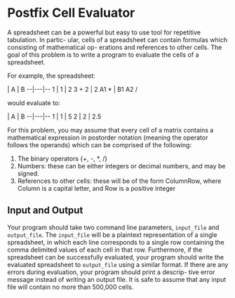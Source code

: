 # Postfix Cell Evaluator

A spreadsheet can be a powerful but easy to use tool for repetitive tabulation. In partic- ular, cells of a spreadsheet can contain formulas which consisting of mathematical op- erations and references to other cells. The goal of this problem is to write a program to evaluate the cells of a spreadsheet.

For example, the spreadsheet:

  |  A |  B
--|---|--
 1 | 1  |  2 3 +
 2 | 2 A1 *  | B1 A2 /


would evaluate to:

 |  A |  B
--|---|--
1 | 1  |  5
2 | 2 | 2.5

For this problem, you may assume that every cell of a matrix contains a mathematical
expression in postorder notation (meaning the operator follows the operands) which can
be comprised of the following:
 1. The binary operators {+, -, *, /}
 2. Numbers: these can be either integers or decimal numbers, and may be signed.
 3. References to other cells: these will be of the form ColumnRow, where Column is a capital letter, and Row is a positive integer

## Input and Output
Your program should take two command line parameters, `input_file` and `output_file`. The `input_file` will be a plaintext representation of a single spreadsheet, in which each line corresponds to a single row containing the comma delimited values of each cell in that row. Furthermore, if the spreadsheet can be successfully evaluated, your program should write the evaluated spreadsheet to `output_file` using a similar format. If there are any errors during evaluation, your program should print a descrip- tive error message instead of writing an output file. It is safe to assume that any input file will contain no more than 500,000 cells.
